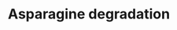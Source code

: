 ---
annotations:
- type: Pathway Ontology
  value: asparagine metabolic pathway
authors:
- J.Heckman
- MaintBot
- Mkutmon
- Christine Chichester
description: 'ter Schure, E.G. et al suggest that in yeast, degradation of nitrogen
  sources yields either ammonia or glutamate.  SOURCE: SGD pathways, http://pathway.yeastgenome.org/server.html'
last-edited: 2016-09-16
organisms:
- Saccharomyces cerevisiae
redirect_from:
- /index.php/Pathway:WP432
- /instance/WP432
schema-jsonld:
- '@context': https://schema.org/
  '@id': https://wikipathways.github.io/pathways/WP432.html
  '@type': Dataset
  creator:
    '@type': Organization
    name: WikiPathways
  description: 'ter Schure, E.G. et al suggest that in yeast, degradation of nitrogen
    sources yields either ammonia or glutamate.  SOURCE: SGD pathways, http://pathway.yeastgenome.org/server.html'
  keywords:
  - ASP1
  - AAT1
  - ASP3-3
  - ASP3-1
  - L-glutamate
  - ASP3-2
  - AAT2
  - L-asparagine
  - ASP3-4
  license: CC0
  name: Asparagine degradation
seo: CreativeWork
title: Asparagine degradation
wpid: WP432
---